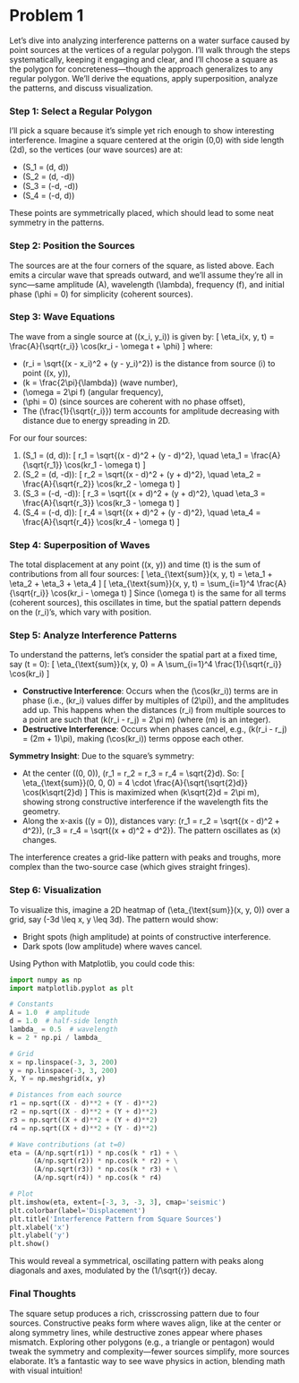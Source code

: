 # Problem 1
Let’s dive into analyzing interference patterns on a water surface caused by point sources at the vertices of a regular polygon. I’ll walk through the steps systematically, keeping it engaging and clear, and I’ll choose a square as the polygon for concreteness—though the approach generalizes to any regular polygon. We’ll derive the equations, apply superposition, analyze the patterns, and discuss visualization.

### Step 1: Select a Regular Polygon
I’ll pick a square because it’s simple yet rich enough to show interesting interference. Imagine a square centered at the origin (0,0) with side length \(2d\), so the vertices (our wave sources) are at:
- \(S_1 = (d, d)\)
- \(S_2 = (d, -d)\)
- \(S_3 = (-d, -d)\)
- \(S_4 = (-d, d)\)

These points are symmetrically placed, which should lead to some neat symmetry in the patterns.

### Step 2: Position the Sources
The sources are at the four corners of the square, as listed above. Each emits a circular wave that spreads outward, and we’ll assume they’re all in sync—same amplitude \(A\), wavelength \(\lambda\), frequency \(f\), and initial phase \(\phi = 0\) for simplicity (coherent sources).

### Step 3: Wave Equations
The wave from a single source at \((x_i, y_i)\) is given by:
\[
\eta_i(x, y, t) = \frac{A}{\sqrt{r_i}} \cos(kr_i - \omega t + \phi)
\]
where:
- \(r_i = \sqrt{(x - x_i)^2 + (y - y_i)^2}\) is the distance from source \(i\) to point \((x, y)\),
- \(k = \frac{2\pi}{\lambda}\) (wave number),
- \(\omega = 2\pi f\) (angular frequency),
- \(\phi = 0\) (since sources are coherent with no phase offset),
- The \(\frac{1}{\sqrt{r_i}}\) term accounts for amplitude decreasing with distance due to energy spreading in 2D.

For our four sources:
1. \(S_1 = (d, d)\): 
   \[
   r_1 = \sqrt{(x - d)^2 + (y - d)^2}, \quad \eta_1 = \frac{A}{\sqrt{r_1}} \cos(kr_1 - \omega t)
   \]
2. \(S_2 = (d, -d)\): 
   \[
   r_2 = \sqrt{(x - d)^2 + (y + d)^2}, \quad \eta_2 = \frac{A}{\sqrt{r_2}} \cos(kr_2 - \omega t)
   \]
3. \(S_3 = (-d, -d)\): 
   \[
   r_3 = \sqrt{(x + d)^2 + (y + d)^2}, \quad \eta_3 = \frac{A}{\sqrt{r_3}} \cos(kr_3 - \omega t)
   \]
4. \(S_4 = (-d, d)\): 
   \[
   r_4 = \sqrt{(x + d)^2 + (y - d)^2}, \quad \eta_4 = \frac{A}{\sqrt{r_4}} \cos(kr_4 - \omega t)
   \]

### Step 4: Superposition of Waves
The total displacement at any point \((x, y)\) and time \(t\) is the sum of contributions from all four sources:
\[
\eta_{\text{sum}}(x, y, t) = \eta_1 + \eta_2 + \eta_3 + \eta_4
\]
\[
\eta_{\text{sum}}(x, y, t) = \sum_{i=1}^4 \frac{A}{\sqrt{r_i}} \cos(kr_i - \omega t)
\]
Since \(\omega t\) is the same for all terms (coherent sources), this oscillates in time, but the spatial pattern depends on the \(r_i\)’s, which vary with position.

### Step 5: Analyze Interference Patterns
To understand the patterns, let’s consider the spatial part at a fixed time, say \(t = 0\):
\[
\eta_{\text{sum}}(x, y, 0) = A \sum_{i=1}^4 \frac{1}{\sqrt{r_i}} \cos(kr_i)
\]
- **Constructive Interference**: Occurs when the \(\cos(kr_i)\) terms are in phase (i.e., \(kr_i\) values differ by multiples of \(2\pi\)), and the amplitudes add up. This happens when the distances \(r_i\) from multiple sources to a point are such that \(k(r_i - r_j) = 2\pi m\) (where \(m\) is an integer).
- **Destructive Interference**: Occurs when phases cancel, e.g., \(k(r_i - r_j) = (2m + 1)\pi\), making \(\cos(kr_i)\) terms oppose each other.

**Symmetry Insight**: Due to the square’s symmetry:
- At the center \((0, 0)\), \(r_1 = r_2 = r_3 = r_4 = \sqrt{2}d\). So:
  \[
  \eta_{\text{sum}}(0, 0, 0) = 4 \cdot \frac{A}{\sqrt{\sqrt{2}d}} \cos(k\sqrt{2}d)
  \]
  This is maximized when \(k\sqrt{2}d = 2\pi m\), showing strong constructive interference if the wavelength fits the geometry.
- Along the x-axis (\(y = 0\)), distances vary: \(r_1 = r_2 = \sqrt{(x - d)^2 + d^2}\), \(r_3 = r_4 = \sqrt{(x + d)^2 + d^2}\). The pattern oscillates as \(x\) changes.

The interference creates a grid-like pattern with peaks and troughs, more complex than the two-source case (which gives straight fringes).

### Step 6: Visualization
To visualize this, imagine a 2D heatmap of \(\eta_{\text{sum}}(x, y, 0)\) over a grid, say \(-3d \leq x, y \leq 3d\). The pattern would show:
- Bright spots (high amplitude) at points of constructive interference.
- Dark spots (low amplitude) where waves cancel.

Using Python with Matplotlib, you could code this:
```python
import numpy as np
import matplotlib.pyplot as plt

# Constants
A = 1.0  # amplitude
d = 1.0  # half-side length
lambda_ = 0.5  # wavelength
k = 2 * np.pi / lambda_

# Grid
x = np.linspace(-3, 3, 200)
y = np.linspace(-3, 3, 200)
X, Y = np.meshgrid(x, y)

# Distances from each source
r1 = np.sqrt((X - d)**2 + (Y - d)**2)
r2 = np.sqrt((X - d)**2 + (Y + d)**2)
r3 = np.sqrt((X + d)**2 + (Y + d)**2)
r4 = np.sqrt((X + d)**2 + (Y - d)**2)

# Wave contributions (at t=0)
eta = (A/np.sqrt(r1)) * np.cos(k * r1) + \
      (A/np.sqrt(r2)) * np.cos(k * r2) + \
      (A/np.sqrt(r3)) * np.cos(k * r3) + \
      (A/np.sqrt(r4)) * np.cos(k * r4)

# Plot
plt.imshow(eta, extent=[-3, 3, -3, 3], cmap='seismic')
plt.colorbar(label='Displacement')
plt.title('Interference Pattern from Square Sources')
plt.xlabel('x')
plt.ylabel('y')
plt.show()
```
This would reveal a symmetrical, oscillating pattern with peaks along diagonals and axes, modulated by the \(1/\sqrt{r}\) decay.

### Final Thoughts
The square setup produces a rich, crisscrossing pattern due to four sources. Constructive peaks form where waves align, like at the center or along symmetry lines, while destructive zones appear where phases mismatch. Exploring other polygons (e.g., a triangle or pentagon) would tweak the symmetry and complexity—fewer sources simplify, more sources elaborate. It’s a fantastic way to see wave physics in action, blending math with visual intuition!

